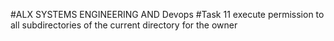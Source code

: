 #ALX SYSTEMS ENGINEERING AND Devops
#Task 11
execute permission to all subdirectories of the current directory for the owner
